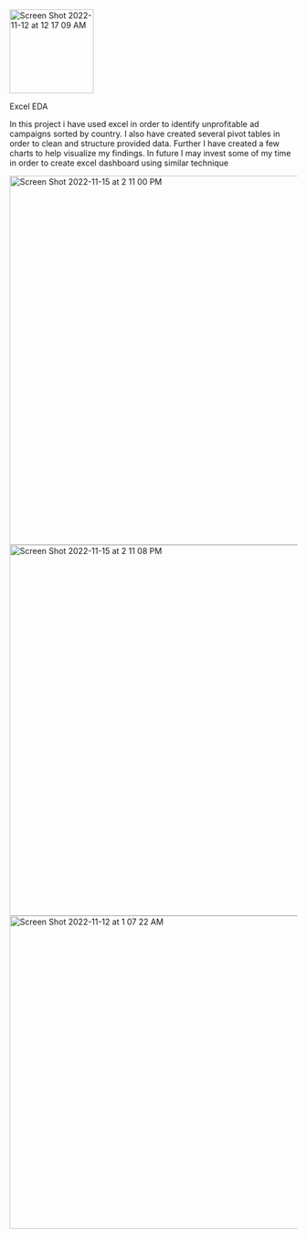<img width="147" alt="Screen Shot 2022-11-12 at 12 17 09 AM" src="https://user-images.githubusercontent.com/86711721/201413062-c09b46b3-9945-41e7-abe0-e73abe0e5b53.png">

Excel EDA

In this project i have used excel in order to identify unprofitable ad campaigns sorted by country. I also have created several pivot tables in order to clean and structure provided data. Further I have created a few charts to help visualize my findings. In future I may invest some of my time in order to create excel dashboard using similar technique

<img width="646" alt="Screen Shot 2022-11-15 at 2 11 00 PM" src="https://user-images.githubusercontent.com/86711721/201864833-df8d76e7-cfc2-4a60-95d4-8e7b573bd48e.png">
<img width="649" alt="Screen Shot 2022-11-15 at 2 11 08 PM" src="https://user-images.githubusercontent.com/86711721/201864848-55ecdf9d-6968-4503-9f6a-7153bb2f8a57.png">
<img width="548" alt="Screen Shot 2022-11-12 at 1 07 22 AM" src="https://user-images.githubusercontent.com/86711721/201412989-4313ddde-af78-4181-b078-1d8fbaca3262.png">
